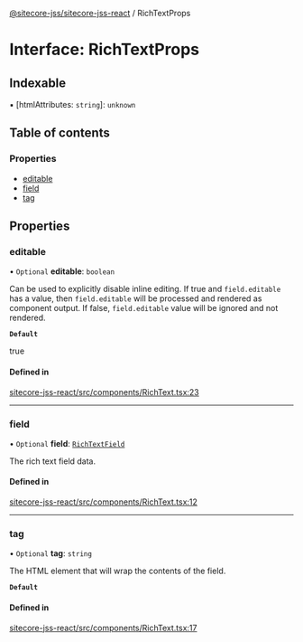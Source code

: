 [@sitecore-jss/sitecore-jss-react](../README.md) / RichTextProps

# Interface: RichTextProps

## Indexable

▪ [htmlAttributes: `string`]: `unknown`

## Table of contents

### Properties

- [editable](RichTextProps.md#editable)
- [field](RichTextProps.md#field)
- [tag](RichTextProps.md#tag)

## Properties

### editable

• `Optional` **editable**: `boolean`

Can be used to explicitly disable inline editing.
If true and `field.editable` has a value, then `field.editable` will be processed and rendered as component output. If false, `field.editable` value will be ignored and not rendered.

**`Default`**

true

#### Defined in

[sitecore-jss-react/src/components/RichText.tsx:23](https://github.com/Sitecore/jss/blob/2c76f9cae/packages/sitecore-jss-react/src/components/RichText.tsx#L23)

___

### field

• `Optional` **field**: [`RichTextField`](RichTextField.md)

The rich text field data.

#### Defined in

[sitecore-jss-react/src/components/RichText.tsx:12](https://github.com/Sitecore/jss/blob/2c76f9cae/packages/sitecore-jss-react/src/components/RichText.tsx#L12)

___

### tag

• `Optional` **tag**: `string`

The HTML element that will wrap the contents of the field.

**`Default`**

<div />

#### Defined in

[sitecore-jss-react/src/components/RichText.tsx:17](https://github.com/Sitecore/jss/blob/2c76f9cae/packages/sitecore-jss-react/src/components/RichText.tsx#L17)
